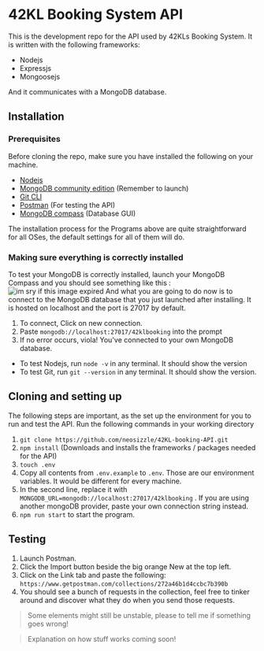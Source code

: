 # 42KL Booking System API
This is the development repo for the API used by 42KLs Booking System. It is written with the following frameworks: 
- Nodejs
- Expressjs
- Mongoosejs

And it communicates with a MongoDB database.

## Installation
### Prerequisites
Before cloning the repo, make sure you have installed the following on your machine.

- [Nodejs](https://nodejs.org/en/download/)
- [MongoDB community edition](https://www.mongodb.com/try/download/community) (Remember to launch)
- [Git CLI](https://git-scm.com/downloads)
- [Postman](https://www.postman.com/downloads/) (For testing the API)
- [MongoDB compass](https://www.mongodb.com/try/download/compass) (Database GUI)

The installation process for the Programs above are quite straightforward for all OSes, the default settings for all of them will do.


### Making sure everything is correctly installed
To test your MongoDB is correctly installed, launch your MongoDB Compass and you should see something like this :
![im sry if this image expired](https://imgur.com/WYZOCNE.png)
And what you are going to do now is to connect to the MongoDB database that you just launched after installing. It is hosted on localhost and the port is 27017 by default.
1. To connect, Click on new connection.
2. Paste `mongodb://localhost:27017/42klbooking` into the prompt
3. If no error occurs, viola! You've connected to your own MongoDB database.

- To test Nodejs, run `node -v` in any terminal. It should show the version
- To test Git, run `git --version` in any terminal. It should show the version.

## Cloning and setting up
The following steps are important, as the set up the environment for you to run and test the API. Run the following commands in your working directory

1. `git clone https://github.com/neosizzle/42KL-booking-API.git`
2. `npm install` (Downloads and installs the frameworks / packages needed for the API)
3. `touch .env`
4. Copy all contents from `.env.example` to `.env`. Those are our environment variables. It would be different for every machine.
5. In the second line, replace it with `MONGODB_URL=mongodb://localhost:27017/42klbooking` . If you are using another mongoDB provider, paste your own connection string instead.
6. `npm run start` to start the program.

## Testing
1. Launch Postman.
2. Click the Import button beside the big orange New at the top left.
3. Click on the Link tab and paste the following: `https://www.getpostman.com/collections/272a46b1d4ccbc7b390b`
4. You should see a bunch of requests in the collection, feel free to tinker around and discover what they do when you send those requests.

>Some elements might still be unstable, please to tell me if something goes wrong!

> Explanation on how stuff works coming soon!